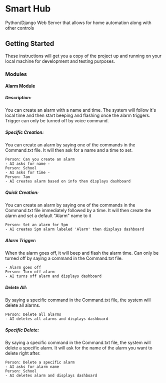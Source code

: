 # Smart Hub

Python/Django Web Server that allows for home automation along with other controls

## Getting Started

These instructions will get you a copy of the project up and running on your local machine for development and testing purposes.

### Modules

#### Alarm Module

##### Description:
You can create an alarm with a name and time. The system will follow it's local time and then start beeping and flashing once the alarm triggers.
Trigger can only be turned off by voice command.
##### Specific Creation:
You can create an alarm by saying one of the commands in the Command.txt file. It will then ask for a name and a time to set.
```
Person: Can you create an alarm
- AI asks for name -
Person: School
- AI asks for time -
Person: 7am
- AI creates alarm based on info then displays dashboard
```
##### Quick Creation:
You can create an alarm by saying one of the commands in the Command.txt file immediately followed by a time. It will then create the alarm and set a default "Alarm" name to it
```
Person: Set an alarm for 5pm
- AI creates 5pm alarm labeled 'Alarm' then displays dashboard
```
##### Alarm Trigger:
When the alarm goes off, it will beep and flash the alarm time. Can only be turned off by saying a command in the Command.txt file.
```
- Alarm goes off
Person: Turn off alarm
- AI turns off alarm and displays dashboard
```
##### Delete All:
By saying a specific command in the Command.txt file, the system will delete all alarms.
```
Person: Delete all alarms
- AI deletes all alarms and displays dashboard
```

##### Specific Delete:
By saying a specific command in the Command.txt file, the system will delete a specific alarm. It will ask for the name of the alarm you want to delete right after.
```
Person: Delete a specific alarm
- AI asks for alarm name
Person: School
- AI deletes alarm and displays dashboard
```
